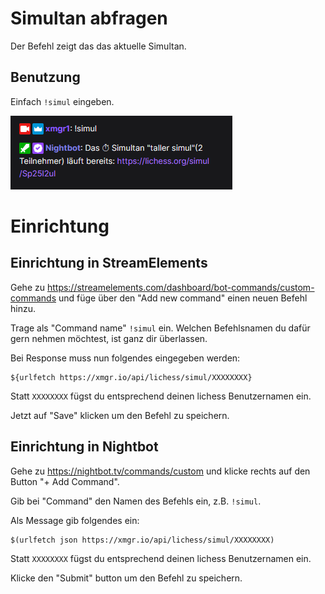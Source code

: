 # Simultan abfragen

Der Befehl zeigt das das aktuelle Simultan.

## Benutzung

Einfach `!simul` eingeben.

![Simul](../images/simul.png)


# Einrichtung

## Einrichtung in StreamElements

Gehe zu https://streamelements.com/dashboard/bot-commands/custom-commands und füge über den "Add new command" einen
neuen Befehl hinzu.

Trage als "Command name" `!simul` ein. Welchen Befehlsnamen du dafür gern nehmen möchtest, ist ganz dir
überlassen.

Bei Response muss nun folgendes eingegeben werden:

```
${urlfetch https://xmgr.io/api/lichess/simul/XXXXXXXX}
```

Statt `XXXXXXXX` fügst du entsprechend deinen lichess Benutzernamen ein.

Jetzt auf "Save" klicken um den Befehl zu speichern.

## Einrichtung in Nightbot

Gehe zu https://nightbot.tv/commands/custom und klicke rechts auf den Button
"+ Add Command".

Gib bei "Command" den Namen des Befehls ein, z.B. `!simul`.

Als Message gib folgendes ein:

```
$(urlfetch json https://xmgr.io/api/lichess/simul/XXXXXXXX)
```

Statt `XXXXXXXX` fügst du entsprechend deinen lichess Benutzernamen ein.

Klicke den "Submit" button um den Befehl zu speichern.
